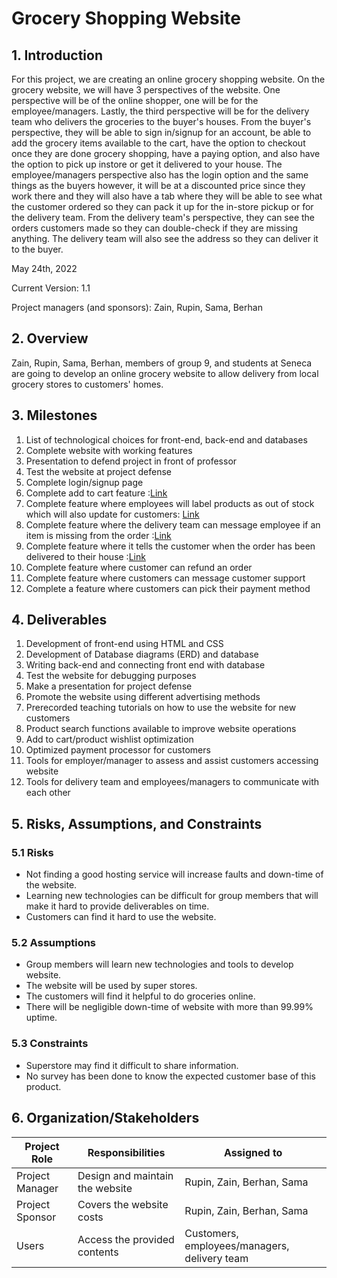 # Grocery Shopping Website

## 1. Introduction

For this project, we are creating an online grocery shopping website. On the grocery website, we will have 3 perspectives of the website. One perspective will be of the online shopper, one will be for the employee/managers. Lastly, the third perspective will be for the delivery team who delivers the groceries to the buyer's houses. From the buyer's perspective, they will be able to sign in/signup for an account, be able to add the grocery items available to the cart, have the option to checkout once they are done grocery shopping, have a paying option, and also have the option to pick up instore or get it delivered to your house. The employee/managers perspective also has the login option and the same things as the buyers however, it will be at a discounted price since they work there and they will also have a tab where they will be able to see what the customer ordered so they can pack it up for the in-store pickup or for the delivery team. From the delivery team's perspective, they can see the orders customers made so they can double-check if they are missing anything. The delivery team will also see the address so they can deliver it to the buyer.

May 24th, 2022

Current Version: 1.1

Project managers (and sponsors): Zain, Rupin, Sama, Berhan


## 2. Overview

Zain, Rupin, Sama, Berhan, members of group 9, and students at Seneca are going to develop an online grocery website to allow delivery from local grocery stores to customers' homes.


## 3. Milestones
1. List of technological choices for front-end, back-end and databases 
2. Complete website with working features 
3. Presentation to defend project in front of professor 
4. Test the website at project defense
5. Complete login/signup page 
6. Complete add to cart feature :[Link](https://github.com/CAPSTONE-2022-2023/Group_09/blob/8f9c6c08ed170f1d97631634699a2b298a7d1248/use_cases/create_order.md)
7. Complete feature where employees will label products as out of stock which will also update for customers: [Link](https://github.com/CAPSTONE-2022-2023/Group_09/blob/main/use_cases/Edit_Product_Inventory.md)
8. Complete feature where the delivery team can message employee if an item is missing from the order :[Link](https://github.com/CAPSTONE-2022-2023/Group_09/blob/main/use_cases/delivery_team.md)
9. Complete feature where it tells the customer when the order has been delivered to their house :[Link](https://github.com/CAPSTONE-2022-2023/Group_09/blob/main/use_cases/delivery_team.md)
10. Complete feature where customer can refund an order 
11. Complete feature where customers can message customer support
12. Complete a feature where customers can pick their payment method


## 4. Deliverables
1. Development of front-end using HTML and CSS 
2. Development of Database diagrams (ERD) and database 
3. Writing back-end and connecting front end with database 
4. Test the website for debugging purposes 
5. Make a presentation for project defense 
6. Promote the website using different advertising methods 
7. Prerecorded teaching tutorials on how to use the website for new customers 
8. Product search functions available to improve website operations 
9. Add to cart/product wishlist optimization 
10. Optimized payment processor for customers  
11. Tools for employer/manager to assess and assist customers accessing website 
12. Tools for delivery team and employees/managers to communicate with each other 

## 5. Risks, Assumptions, and Constraints

### 5.1 Risks

- Not finding a good hosting service will increase faults and down-time of the website.
- Learning new technologies can be difficult for group members that will make it hard to provide deliverables on time.
- Customers can find it hard to use the website.

### 5.2 Assumptions

- Group members will learn new technologies and tools to develop website.
- The website will be used by super stores.
- The customers will find it helpful to do groceries online.
- There will be negligible down-time of website with more than 99.99% uptime.

### 5.3 Constraints

- Superstore may find it difficult to share information.
- No survey has been done to know the expected customer base of this product.


## 6. Organization/Stakeholders

| Project Role    | Responsibilities               | Assigned to |
| ----------------| -------------------------------| ------------|
| Project Manager | Design and maintain the website| Rupin, Zain, Berhan, Sama|
| Project Sponsor | Covers the website costs       | Rupin, Zain, Berhan, Sama|
| Users           | Access the provided contents   | Customers, employees/managers, delivery team|





